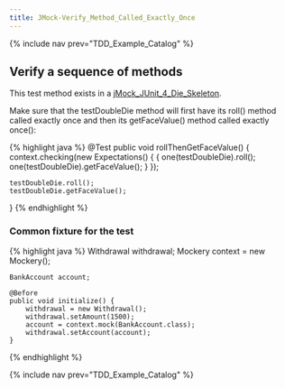 ```yaml
---
title: JMock-Verify_Method_Called_Exactly_Once
---
```

{% include nav prev="TDD_Example_Catalog" %}

## Verify a sequence of methods
This test method exists in a [jMock_JUnit_4_Die_Skeleton](jMock_JUnit_4_Die_Skeleton).

Make sure that the testDoubleDie method will first have its roll() method called exactly once and then its getFaceValue() method called exactly once():

{% highlight java %}
@Test
public void rollThenGetFaceValue() {
    context.checking(new Expectations() {
        {
            one(testDoubleDie).roll();
            one(testDoubleDie).getFaceValue();
        }
    });
    
    testDoubleDie.roll();
    testDoubleDie.getFaceValue();
}
{% endhighlight %}

### Common fixture for the test
{% highlight java %}
    Withdrawal withdrawal;
    Mockery context = new Mockery();

    BankAccount account;

    @Before
    public void initialize() {
        withdrawal = new Withdrawal();
        withdrawal.setAmount(1500);
        account = context.mock(BankAccount.class);
        withdrawal.setAccount(account);
    }
{% endhighlight %}

{% include nav prev="TDD_Example_Catalog" %}

